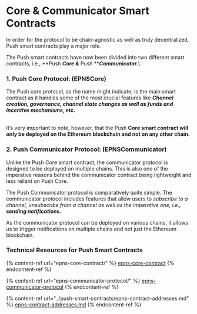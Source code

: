 # Core & Communicator Smart Contracts

In order for the protocol to be chain-agnostic as well as truly decentralized, Push smart contracts play a major role.

The Push smart contracts have now been divided into two different smart contracts, i.e., **Push **_**Core &**_** Push **_**Communicator.**_\


### **1.** Push **Core Protocol: (EPNSCore)**

The Push core protocol, as the name might indicate, is the main smart contract as it handles some of the most crucial features like _**Channel creation, governance, channel state changes as well as funds and incentive mechanisms**_**, etc.**&#x20;

\
It’s very important to note, however, that the Push **Core smart contract will only be deployed on the Ethereum blockchain and not on any other chain.**

### **2.** Push **Communicator Protocol: (EPNSCommunicator)**

Unlike the Push Core smart contract, the communicator protocol is designed to be deployed on multiple chains. This is also one of the imperative reasons behind the communicator contract being lightweight and less reliant on Push Core.

The Push Communicator protocol is comparatively quite simple. The communicator protocol includes features that allow users to _subscribe to a channel, unsubscribe from a channel as well as the imperative one, i.e., **sending notifications.**_

&#x20;As the communicator protocol can be deployed on various chains, it allows us to trigger notifications on multiple chains and not just the Ethereum blockchain.

### Technical Resources for Push Smart Contracts

{% content-ref url="epns-core-contract/" %}
[epns-core-contract](epns-core-contract/)
{% endcontent-ref %}

{% content-ref url="epns-communicator-protocol/" %}
[epns-communicator-protocol](epns-communicator-protocol/)
{% endcontent-ref %}

{% content-ref url="../push-smart-contracts/epns-contract-addresses.md" %}
[epns-contract-addresses.md](../push-smart-contracts/epns-contract-addresses.md)
{% endcontent-ref %}

